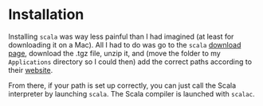 # Installation

Installing `scala` was way less painful than I had imagined (at least for
downloading it on a Mac). All I had to do was go to the `scala` [download
page][download], download the .tgz file, unzip it, and (move the folder to my
`Applications` directory so I could then) add the correct paths according to
their [website][install].

From there, if your path is set up correctly, you can just call the Scala
interpreter by launching `scala`. The Scala compiler is launched with `scalac`.

[download]: http://www.scala-lang.org/download/
[install]: http://www.scala-lang.org/download/install.html
